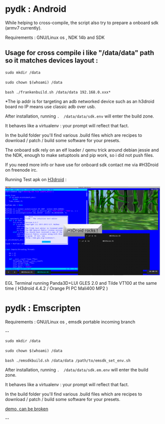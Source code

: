 # pydk : Android

While helping to cross-compile, the script also try to prepare a onboard sdk (armv7 currently).

Requirements : GNU/Linux os , NDK 14b and SDK


Usage for cross compile i like "/data/data" path so it matches devices layout :
--

```
sudo mkdir /data

sudo chown $(whoami) /data

bash ./frankenbuild.sh /data/data 192.168.0.xxx*
```

*The ip addr is for targeting an adb networked device such as an h3droid board no IP means use classic adb over usb.


After installation, running  ```.  /data/data/sdk.env```  will enter the build zone.

It behaves like a virtualenv : your prompt will reflect that fact.

In the build folder you'll find various .build files which are recipes to download / patch / build some software for your presets.


The onboard sdk rely on an elf loader / qemu trick around debian jessie and the NDK, enough to make setuptools and pip work, so i did not push files.


If you need more info or have use for onboard sdk contact me via #H3Droid on freenode irc.

Running Test apk on [H3droid](https://h3droid.com) :

[![PayPayl](https://raw.githubusercontent.com/pmp-p/h3droid/sdk/usr/src/projects/b0.png)](http://paypal.me/pmpp)

EGL Terminal running Panda3D+LUI GLES 2.0  and Tilde VT100 at the same time ( H3droid 4.4.2 / Orange PI PC Mali400 MP2 )






# pydk : Emscripten

Requirements : GNU/Linux os , emsdk portable incoming branch

--

```
sudo mkdir /data

sudo chown $(whoami) /data

bash ./emsdkbuild.sh /data/data /path/to/emsdk_set_env.sh
```

After installation, running  ```.  /data/data/sdk.em.env```  will enter the build zone.

It behaves like a virtualenv : your prompt will reflect that fact.

In the build folder you'll find various .build files which are recipes to download / patch / build some software for your presets.

[demo, can be broken](http://pmpp.pagesperso-orange.fr/python.html)

--


